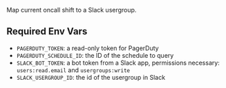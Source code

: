 Map current oncall shift to a Slack usergroup.

## Required Env Vars

- `PAGERDUTY_TOKEN`: a read-only token for PagerDuty
- `PAGERDUTY_SCHEDULE_ID`: the ID of the schedule to query
- `SLACK_BOT_TOKEN`: a bot token from a Slack app, permissions necessary: `users:read.email` and `usergroups:write`
- `SLACK_USERGROUP_ID`: the id of the usergroup in Slack
